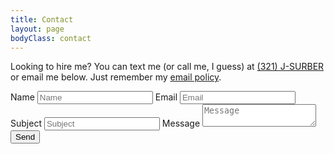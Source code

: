 ```yaml
---
title: Contact
layout: page
bodyClass: contact
---
```


Looking to hire me? You can text me (or call me, I guess) at [(321) J-SURBER](tel:3215787237) or email me below. Just remember my [email policy](/legal).

<form action="https://submit-form.com/dbPIMBIf">
<input
    type="hidden"
    name="_redirect"
    value="https://surber.us/contact/thanks"
  />
  <label for="name">Name</label>
  <input type="text" id="name" name="_email.from" placeholder="Name" required="" />
  <label for="email">Email</label>
  <input type="email" id="email" name="_email.replyto" placeholder="Email" required="" />
  <label for="subject">Subject</label>
  <input type="text" id="subject" name="_email.subject" placeholder="Subject" required="" />
  <label for="message">Message</label>
  <textarea
    id="message"
    name="message"
    placeholder="Message"
    required=""
  ></textarea>
  <button type="submit">Send</button>
</form>
